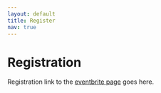 ```yaml
---
layout: default
title: Register
nav: true
---
```


# Registration

Registration link to the [eventbrite page](https://www.eventbrite.ca) goes here.

